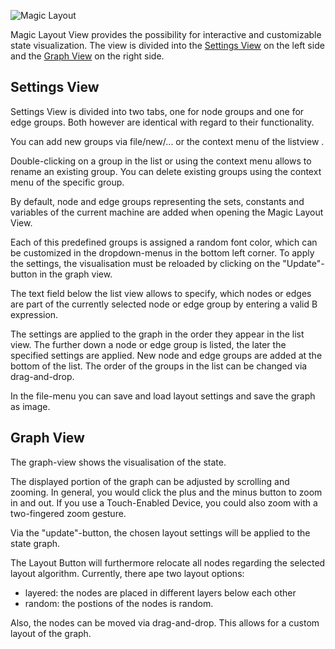 ![Magic Layout](../../../screenshots/Visualisations/MagicLayout.png)

Magic Layout View provides the possibility for interactive and customizable state visualization.
The view is divided into the [Settings View](#settings) on the left side and the [Graph View](#graph) on the right side.

## <a name="settings"></a>Settings View
Settings View is divided into two tabs, one for node groups and one for edge groups. Both however are identical with regard to their functionality.

You can add new groups via file/new/... or the context menu of the listview .

Double-clicking on a group in the list or using the context menu allows to rename an existing group. You can delete existing groups using the context menu of the specific group. 

By default, node and edge groups representing the sets, constants and variables of the current machine are added when opening the Magic Layout View. 

Each of this predefined groups is assigned a random font color, which can be customized in the dropdown-menus in the bottom left corner. To apply the settings, the visualisation
must be reloaded by clicking on the "Update"-button in the graph view.

The text field below the list view allows to specify, which nodes or edges are part of the currently selected node or edge group by entering a valid B expression.

The settings are applied to the graph in the order they appear in the list view. The further down a node or edge group is listed, the later the specified settings are applied.
New node and edge groups are added at the bottom of the list. The order of the groups in the list can be changed via drag-and-drop.

In the file-menu you can save and load layout settings and save the graph as image.


## <a name="graph"></a>Graph View

The graph-view shows the visualisation of the state. 

The displayed portion of the graph can be adjusted by scrolling and zooming. In general, you would click the plus and the minus button to zoom in and out. 
If you use a Touch-Enabled Device, you could also zoom with a two-fingered zoom gesture.

Via the "update"-button, the chosen layout settings will be applied to the state graph. 

The Layout Button will furthermore relocate all nodes regarding the selected layout algorithm. Currently, there ape two layout options:
* layered: the nodes are placed in different layers below each other
* random: the postions of the nodes is random. 

Also, the nodes can be moved via drag-and-drop. This allows for a custom layout of the graph.
